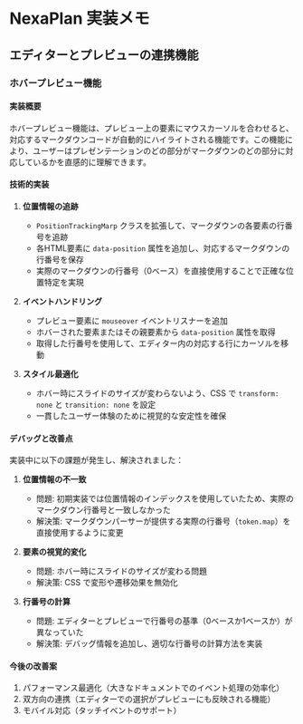 # NexaPlan 実装メモ

## エディターとプレビューの連携機能

### ホバープレビュー機能

#### 実装概要
ホバープレビュー機能は、プレビュー上の要素にマウスカーソルを合わせると、対応するマークダウンコードが自動的にハイライトされる機能です。この機能により、ユーザーはプレゼンテーションのどの部分がマークダウンのどの部分に対応しているかを直感的に理解できます。

#### 技術的実装

1. **位置情報の追跡**
   - `PositionTrackingMarp` クラスを拡張して、マークダウンの各要素の行番号を追跡
   - 各HTML要素に `data-position` 属性を追加し、対応するマークダウンの行番号を保存
   - 実際のマークダウンの行番号（0ベース）を直接使用することで正確な位置特定を実現

2. **イベントハンドリング**
   - プレビュー要素に `mouseover` イベントリスナーを追加
   - ホバーされた要素またはその親要素から `data-position` 属性を取得
   - 取得した行番号を使用して、エディター内の対応する行にカーソルを移動

3. **スタイル最適化**
   - ホバー時にスライドのサイズが変わらないよう、CSS で `transform: none` と `transition: none` を設定
   - 一貫したユーザー体験のために視覚的な安定性を確保

#### デバッグと改善点

実装中に以下の課題が発生し、解決されました：

1. **位置情報の不一致**
   - 問題: 初期実装では位置情報のインデックスを使用していたため、実際のマークダウン行番号と一致しなかった
   - 解決策: マークダウンパーサーが提供する実際の行番号（`token.map`）を直接使用するように変更

2. **要素の視覚的変化**
   - 問題: ホバー時にスライドのサイズが変わる問題
   - 解決策: CSS で変形や遷移効果を無効化

3. **行番号の計算**
   - 問題: エディターとプレビューで行番号の基準（0ベースか1ベースか）が異なっていた
   - 解決策: デバッグ情報を追加し、適切な行番号の計算方法を実装

#### 今後の改善案

1. パフォーマンス最適化（大きなドキュメントでのイベント処理の効率化）
2. 双方向の連携（エディターでの選択がプレビューにも反映される機能）
3. モバイル対応（タッチイベントのサポート）
